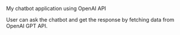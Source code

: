 My chatbot application using OpenAI API

User can ask the chatbot and get the response by fetching data from OpenAI GPT API.
